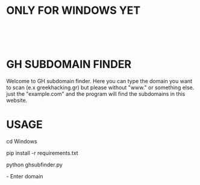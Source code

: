 <h1> ONLY FOR WINDOWS YET</h1>
<br>
<br>
<br>
<h1>GH SUBDOMAIN FINDER</h1>

<p>Welcome to GH subdomain finder. Here you can type the domain you want to scan (e.x greekhacking.gr) but please without "www." or something else.
  just the "example.com" and the program will find the subdomains in this website.</p>
  
# USAGE

cd Windows
<p>pip install -r requirements.txt</p>
<p>python ghsubfinder.py</p>
<p>- Enter domain</p>
